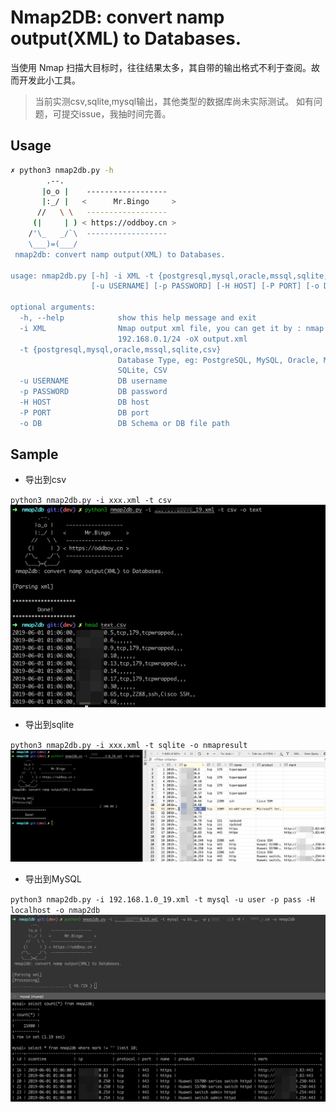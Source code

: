 # Nmap2DB: convert namp output(XML) to Databases.

当使用 Nmap 扫描大目标时，往往结果太多，其自带的输出格式不利于查阅。故而开发此小工具。

> 当前实测csv,sqlite,mysql输出，其他类型的数据库尚未实际测试。 如有问题，可提交issue，我抽时间完善。
## Usage
```bash
✗ python3 nmap2db.py -h
        .--.
       |o_o |    ------------------
       |:_/ |   <      Mr.Bingo     >
      //   \ \   ------------------
     (|     | ) < https://oddboy.cn >
    /'\_   _/`\  ------------------
    \___)=(___/
 nmap2db: convert namp output(XML) to Databases.

usage: nmap2db.py [-h] -i XML -t {postgresql,mysql,oracle,mssql,sqlite,csv}
                  [-u USERNAME] [-p PASSWORD] [-H HOST] [-P PORT] [-o DB]

optional arguments:
  -h, --help            show this help message and exit
  -i XML                Nmap output xml file, you can get it by : nmap
                        192.168.0.1/24 -oX output.xml
  -t {postgresql,mysql,oracle,mssql,sqlite,csv}
                        Database Type, eg: PostgreSQL, MySQL, Oracle, MSSql,
                        SQLite, CSV
  -u USERNAME           DB username
  -p PASSWORD           DB password
  -H HOST               DB host
  -P PORT               DB port
  -o DB                 DB Schema or DB file path
```

## Sample

- 导出到csv

`python3 nmap2db.py -i xxx.xml -t csv`
![](images/image01.png)

- 导出到sqlite

`python3 nmap2db.py -i xxx.xml -t sqlite -o nmapresult`
![](images/image02.png)

- 导出到MySQL

`python3 nmap2db.py -i 192.168.1.0_19.xml -t mysql -u user -p pass -H localhost -o nmap2db`
![](images/image03.png)
